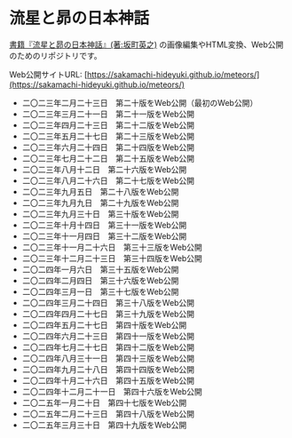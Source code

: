 # 流星と昴の日本神話

[書籍『流星と昴の日本神話』(著:坂町英之)](https://www.amazon.co.jp/dp/B09DX3WVX6/)
の画像編集やHTML変換、Web公開のためのリポジトリです。

Web公開サイトURL:
[https://sakamachi-hideyuki.github.io/meteors/](https://sakamachi-hideyuki.github.io/meteors/)

- 二〇二三年二月二十三日　第二十版をWeb公開（最初のWeb公開）
- 二〇二三年三月二十一日　第二十一版をWeb公開
- 二〇二三年四月二十三日　第二十二版をWeb公開
- 二〇二三年五月二十七日　第二十三版をWeb公開
- 二〇二三年六月二十四日　第二十四版をWeb公開
- 二〇二三年七月二十二日　第二十五版をWeb公開
- 二〇二三年八月十二日　第二十六版をWeb公開
- 二〇二三年八月二十六日　第二十七版をWeb公開
- 二〇二三年九月五日　第二十八版をWeb公開
- 二〇二三年九月九日　第二十九版をWeb公開
- 二〇二三年九月三十日　第三十版をWeb公開
- 二〇二三年十月十四日　第三十一版をWeb公開
- 二〇二三年十一月四日　第三十二版をWeb公開
- 二〇二三年十一月二十六日　第三十三版をWeb公開
- 二〇二三年十二月二十三日　第三十四版をWeb公開
- 二〇二四年一月六日　第三十五版をWeb公開
- 二〇二四年二月四日　第三十六版をWeb公開
- 二〇二四年三月一日　第三十七版をWeb公開
- 二〇二四年三月二十四日　第三十八版をWeb公開
- 二〇二四年四月二十七日　第三十九版をWeb公開
- 二〇二四年五月二十七日　第四十版をWeb公開
- 二〇二四年六月二十三日　第四十一版をWeb公開
- 二〇二四年七月二十七日　第四十二版をWeb公開
- 二〇二四年八月三十一日　第四十三版をWeb公開
- 二〇二四年九月二十八日　第四十四版をWeb公開
- 二〇二四年十月二十六日　第四十五版をWeb公開
- 二〇二四年十二月二十一日　第四十六版をWeb公開
- 二〇二五年一月二十日　第四十七版をWeb公開
- 二〇二五年二月二十三日　第四十八版をWeb公開
- 二〇二五年三月三十日　第四十九版をWeb公開
